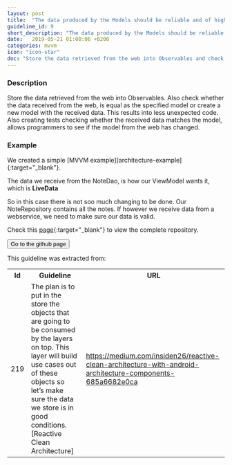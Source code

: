 ```yaml
---
layout: post
title:  "The data produced by the Models should be reliable and of high quality."
guideline_id: 9
short_description: "The data produced by the Models should be reliable and of high quality."
date:   2019-05-21 01:00:06 +0200
categories: mvvm
icon: "icon-star"
doc: "Store the data retrieved from the web into Observables and check whether the data received from the web, is equal as the specified model."
---
```


<h3>Description</h3>
Store the data retrieved from the web into Observables.
 Also check whether the data received from the web, is equal as the specified model or create a new model with the received data. 
 This results into less unexpected code.
  Also creating tests checking whether the received data matches the model, allows programmers to see if the model from the web has changed.
<h3>Example</h3>
We created a simple [MVVM example][architecture-example]{:target="_blank"}.

The data we receive from the NoteDao, is how our ViewModel wants it, which is <b>LiveData</b>

<script src="https://gist.github.com/Geertdepont/7948e84b49e916b563251edcd71fabdd.js"></script>

<script src="https://gist.github.com/Geertdepont/da7b1a5c33afcbeb0ef314ed71cfb6ee.js"></script>

So in this case there is not soo much changing to be done.
Our NoteRepository contains all the notes.
If however we receive data from a webservice, we need to make sure our data is valid.

Check this [page][architecture-example]{:target="_blank"} to view the complete repository.

<a href="https://github.com/Geertdepont/bachelor_thesis/tree/master/ArchitectureExamples" target="_blank"><button type="button" class="btn btn-primary btn-icon-right">Go to the github page</button></a>

This guideline was extracted from:
<table id="guidelinelinks">
  <tr>
    <th>Id</th>
    <th>Guideline</th>
    <th>URL</th>
  </tr>
    <tr>
      <td>219</td>
      <td>The plan is to put in the store the objects that are going to be consumed by the layers on top. This layer will build use cases out of these objects so let’s make sure the data we store is in good conditions. [Reactive Clean Architecture]</td>
     <td><a href="https://medium.com/insiden26/reactive-clean-architecture-with-android-architecture-components-685a6682e0ca" target="_blank">https://medium.com/insiden26/reactive-clean-architecture-with-android-architecture-components-685a6682e0ca</a></td>
    </tr>   
</table>

[architecture-example]: https://github.com/Geertdepont/bachelor_thesis/tree/master/ArchitectureExamples